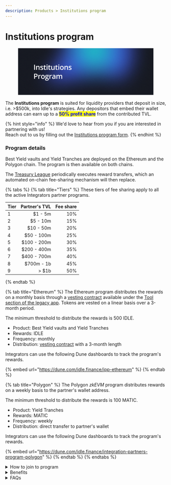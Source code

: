 ```yaml
---
description: Products > Institutions program
---
```


# Institutions program

<figure><img src="../../.gitbook/assets/Institutional.png" alt=""><figcaption></figcaption></figure>

The **Institutions program** is suited for liquidity providers that deposit in size, i.e. >$500k, into Idle's strategies. Any depositors that embed their wallet address can earn up to a <mark style="color:blue;">**50% profit share**</mark> from the contributed TVL.

{% hint style="info" %}
We'd love to hear from you if you are interested in partnering with us! \
Reach out to us by filling out the [Institutions program form](https://idlefinance.typeform.com/to/Bumd4UjV).
{% endhint %}

### Program details

Best Yield vaults and Yield Tranches are deployed on the Ethereum and the Polygon chain. The program is then available on both chains.&#x20;

The [Treasury League](../../governance/idle-dao/idle-leagues/treasury-league.md) periodically executes reward transfers, which an automated on-chain fee-sharing mechanism will then replace.

{% tabs %}
{% tab title="Tiers" %}
These tiers of fee sharing apply to all the active Integrators partner programs.

<table><thead><tr><th data-type="number">Tier</th><th align="right">Partner's TVL</th><th align="right">Fee share</th></tr></thead><tbody><tr><td>1</td><td align="right">$1 - 5m</td><td align="right">10%</td></tr><tr><td>2</td><td align="right">$5 - 10m</td><td align="right">15%</td></tr><tr><td>3</td><td align="right">$10 - 50m</td><td align="right">20%</td></tr><tr><td>4</td><td align="right">$50 - 100m</td><td align="right">25%</td></tr><tr><td>5</td><td align="right">$100 - 200m</td><td align="right">30%</td></tr><tr><td>6</td><td align="right">$200 - 400m</td><td align="right">35%</td></tr><tr><td>7</td><td align="right">$400 - 700m</td><td align="right">40%</td></tr><tr><td>8</td><td align="right">$700m - 1b</td><td align="right">45%</td></tr><tr><td>9</td><td align="right">> $1b</td><td align="right">50%</td></tr></tbody></table>
{% endtab %}

{% tab title="Ethereum" %}
The Ethereum program distributes the rewards on a monthly basis through a [vesting contract](https://legacy.idle.finance/#/tools/b2b-vesting-contract) available under the [Tool section of the legacy app](https://legacy.idle.finance/#/tools/b2b-vesting-contract). Tokens are vested on a linear basis over a 3-month period.&#x20;

The minimum threshold to distribute the rewards is 500 IDLE.

* Product: Best Yield vaults and Yield Tranches
* Rewards: IDLE
* Frequency: monthly
* Distribution: [vesting contract](https://legacy.idle.finance/#/tools/b2b-vesting-contract) with a 3-month length

Integrators can use the following Dune dashboards to track the program's rewards.

{% embed url="https://dune.com/idle.finance/ipp-ethereum" %}
{% endtab %}

{% tab title="Polygon" %}
The Polygon _zkEVM_ program distributes rewards on a weekly basis to the partner's wallet address.

The minimum threshold to distribute the rewards is 100 MATIC.

* Product: Yield Tranches
* Rewards: MATIC
* Frequency: weekly
* Distribution: direct transfer to partner's wallet

Integrators can use the following Dune dashboards to track the program's rewards.

{% embed url="https://dune.com/idle.finance/integration-partners-program-polygon" %}
{% endtab %}
{% endtabs %}

<details>

<summary>How to join to program</summary>

#### **Best Yield**

Please append your address in the Idle's pool URL as a referral during the deposit process `?_referral=ADDRESS` or use the function [`mintIdleToken`](../../developers/best-yield/methods/mintidletoken.md) adding as a `_referral` your address.&#x20;

_Example_ `app.idle.finance/#/earn/protected-yield/0x3eb6318b8d9f362a0e1d99f6032edb1c4c602500?_referral=ADDRESS`

#### **Yield Tranches**

Please append your address in the Idle's pool URL as a referral during the deposit process `?_referral=ADDRESS`  or use the functions [`depositAARef`](../../developers/yield-tranches/methods/depositaaref.md), [`depositBBRef`](../../developers/yield-tranches/methods/depositbbref.md) depending on your interest in depositing into the Senior (AA) or the Junior (BB) side.&#x20;

_Example_ `app.idle.finance/#/earn/protected-yield/0x3eb6318b8d9f362a0e1d99f6032edb1c4c602500?_referral=ADDRESS`

The [Best Yield](../../developers/best-yield/) and the [Yield Tranches](../../developers/yield-tranches/) sections under the Developers chapter provide more technical and detailed information regarding the strategies.

</details>

<details>

<summary>Benefits</summary>

Idle is a battle-tested protocol since 2019 with a strong focus on protocol safety and the continuous development of its products suite.

**Best Yield**

* Get access to a seamless yield generation from multiple underlying sources with just one deposit, on autopilot
* Optimize capital allocation in the best-performing strategies
* Deposit single-sided assets, with no impermanent loss
* Save money, with Idle subsidizing rebalance's fees
* Redeem funds anytime, as BYs have no locking periods or epochs

**Yield Tranches**

* Get access to risk-adjusted profiles benefitting from coverage features via Senior or boosted yields via Junior
* Increase returns thanks to periodic compounding and avoid losing money during swaps due to sandwich attacks
* Simplify taxation and asset reporting by managing only one LP token
* Redeem funds anytime, as YTs have no locking periods or epochs

</details>

<details>

<summary>FAQs</summary>

* **How do I earn fees?**\
  Include your wallet address as part of the deposit transaction data. More information regarding the input parameters of the deposit method can be found in the BY and YTs methods sections in the [Developers](broken-reference) chapter.
* **When do you share fees?**\
  Leagues process the IDLE distribution towards the vesting contracts on a monthly basis on Ethereum. The MATIC distribution on Polygon is done on a weekly basis.
* **Should I claim the tokens?**\
  The Ethereum fees should be claimed in the [vesting contract](https://legacy.idle.finance/#/tools/b2b-vesting-contract). The Polygon fees instead are sent to the referral address attached to deposits, no need to claim it.
* **Do I lose the rewards if I do not reach the minimum threshold?**\
  Accrued fees that do not reach the minimum threshold are recorded in Dune's dashboards. Once rewards reach the distribution threshold, the fee-sharing payments are executed.
* **How is the fee sharing calculated?**\
  Let's see a practical example\
  For the first 30 days, the Partner's TVL deposited is $90m, enabling him to receive a 25% fee-share. Ten days after the first sharing event, its TVL is worth $200m and holds the same value for the remaining 20 days of the second month. The time-weighted TVL for this 30-day timeframe would be worth $163M, letting him access Tier 5, i.e. 30% fee-share.&#x20;

</details>

